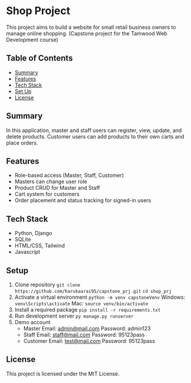 # Shop Project
This project aims to build a website for small retail business owners to manage online shopping.
(Capstone project for the Tamwood Web Development course)

## Table of Contents
- [Summary](#summary)
- [Features](#features)
- [Tech Stack](#tech-stack)
- [Set Up](#set-up)
- [License](#license)
  
## Summary
In this application, master and staff users can register, view, update, and delete products. Customer users can add products to their own carts and place orders.

## Features
- Role-based access (Master, Staff, Customer)
- Masters can change user role
- Product CRUD for Master and Staff
- Cart system for customers
- Order placement and status tracking for signed-in users

## Tech Stack
- Python, Django
- SQLite
- HTML/CSS, Tailwind
- Javascript

## Setup
1. Clone repository
   `git clone https://github.com/harukaarai95/capstone_prj.git`
   `cd shop_prj`
3. Activate a virtual environment
   `python -m venv capstoneVenv`
   Windows: `venv\Scripts\activate`
   Mac: `source venv/bin/activate`
5. Install a required package
   `pip install -r requirements.txt`
7. Run development server
   `py manage.py runserver`
9. Demo account
   - Master
     Email: admin@mail.com
     Password: admin123
   - Staff
     Email: staff@mail.com
     Password: 95123pass
   - Customer
     Email: test@mail.com
     Password: 95123pass

## License
This project is licensed under the MIT License.


